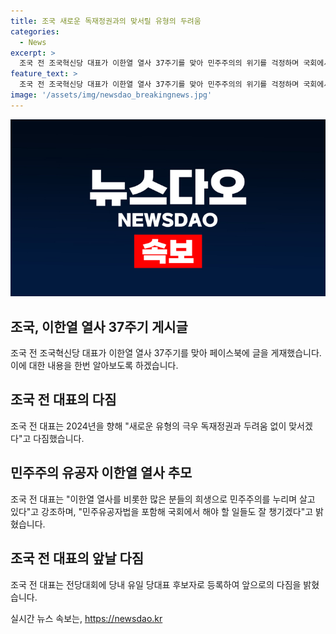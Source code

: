 ```yaml
---
title: 조국 새로운 독재정권과의 맞서릴 유형의 두려움
categories:
  - News
excerpt: >
  조국 전 조국혁신당 대표가 이한열 열사 37주기를 맞아 민주주의의 위기를 걱정하며 국회에서의 역할을 강조했다. 그는 이한열 열사와 다른 민주유공자들의 희생을 회고하고 민주주의를 지키는데 더 많은 노력을 다짐했다. 또한, 국민과 유족들을 위로하며 국회에서의 역할을 챙기겠다고 밝혔다. 이에 앞서 전날 당대표 후보로 등록된 그는 진정한 대중정당으로 발돋움을 다짐했다.
feature_text: >
  조국 전 조국혁신당 대표가 이한열 열사 37주기를 맞아 민주주의의 위기를 걱정하며 국회에서의 역할을 강조했다. 그는 이한열 열사와 다른 민주유공자들의 희생을 회고하고 민주주의를 지키는데 더 많은 노력을 다짐했다. 또한, 국민과 유족들을 위로하며 국회에서의 역할을 챙기겠다고 밝혔다. 이에 앞서 전날 당대표 후보로 등록된 그는 진정한 대중정당으로 발돋움을 다짐했다.
image: '/assets/img/newsdao_breakingnews.jpg'
---
```


<p><img src="/assets/img/newsdao_breakingnews.jpg" alt="firstkoreanews 속보" /></p>

<h2 data-ke-size="size26">조국, 이한열 열사 37주기 게시글</h2>

<p data-ke-size="size16">조국 전 조국혁신당 대표가 이한열 열사 37주기를 맞아 페이스북에 글을 게재했습니다. 이에 대한 내용을 한번 알아보도록 하겠습니다.</p>

<h2 data-ke-size="size24">조국 전 대표의 다짐</h2>

<p data-ke-size="size16">조국 전 대표는 2024년을 향해 "새로운 유형의 극우 독재정권과 두려움 없이 맞서겠다"고 다짐했습니다.</p>

<h2 data-ke-size="size24">민주주의 유공자 이한열 열사 추모</h2>

<p data-ke-size="size16">조국 전 대표는 "이한열 열사를 비롯한 많은 분들의 희생으로 민주주의를 누리며 살고 있다"고 강조하며, "민주유공자법을 포함해 국회에서 해야 할 일들도 잘 챙기겠다"고 밝혔습니다.</p>

<h2 data-ke-size="size24">조국 전 대표의 앞날 다짐</h2>

<p data-ke-size="size16">조국 전 대표는 전당대회에 당내 유일 당대표 후보자로 등록하여 앞으로의 다짐을 밝혔습니다.</p>
실시간 뉴스 속보는, <a href="https://newsdao.kr" rel="dofollow">https://newsdao.kr</a>


